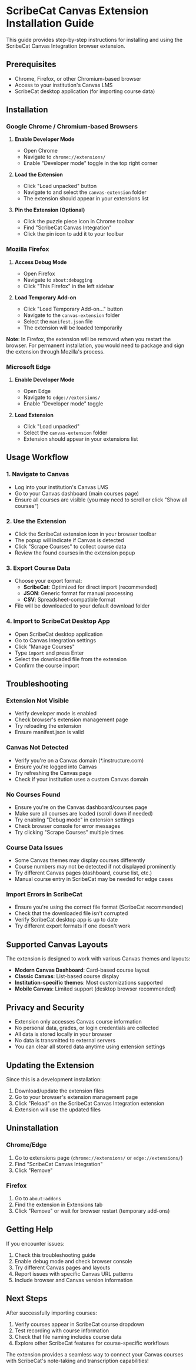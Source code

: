 # ScribeCat Canvas Extension Installation Guide

This guide provides step-by-step instructions for installing and using the ScribeCat Canvas Integration browser extension.

## Prerequisites

- Chrome, Firefox, or other Chromium-based browser
- Access to your institution's Canvas LMS
- ScribeCat desktop application (for importing course data)

## Installation

### Google Chrome / Chromium-based Browsers

1. **Enable Developer Mode**
   - Open Chrome
   - Navigate to `chrome://extensions/`
   - Enable "Developer mode" toggle in the top right corner

2. **Load the Extension**
   - Click "Load unpacked" button
   - Navigate to and select the `canvas-extension` folder
   - The extension should appear in your extensions list

3. **Pin the Extension (Optional)**
   - Click the puzzle piece icon in Chrome toolbar
   - Find "ScribeCat Canvas Integration"
   - Click the pin icon to add it to your toolbar

### Mozilla Firefox

1. **Access Debug Mode**
   - Open Firefox
   - Navigate to `about:debugging`
   - Click "This Firefox" in the left sidebar

2. **Load Temporary Add-on**
   - Click "Load Temporary Add-on..." button
   - Navigate to the `canvas-extension` folder
   - Select the `manifest.json` file
   - The extension will be loaded temporarily

**Note**: In Firefox, the extension will be removed when you restart the browser. For permanent installation, you would need to package and sign the extension through Mozilla's process.

### Microsoft Edge

1. **Enable Developer Mode**
   - Open Edge
   - Navigate to `edge://extensions/`
   - Enable "Developer mode" toggle

2. **Load Extension**
   - Click "Load unpacked"
   - Select the `canvas-extension` folder
   - Extension should appear in your extensions list

## Usage Workflow

### 1. Navigate to Canvas
- Log into your institution's Canvas LMS
- Go to your Canvas dashboard (main courses page)
- Ensure all courses are visible (you may need to scroll or click "Show all courses")

### 2. Use the Extension
- Click the ScribeCat extension icon in your browser toolbar
- The popup will indicate if Canvas is detected
- Click "Scrape Courses" to collect course data
- Review the found courses in the extension popup

### 3. Export Course Data
- Choose your export format:
  - **ScribeCat**: Optimized for direct import (recommended)
  - **JSON**: Generic format for manual processing
  - **CSV**: Spreadsheet-compatible format
- File will be downloaded to your default download folder

### 4. Import to ScribeCat Desktop App
- Open ScribeCat desktop application
- Go to Canvas Integration settings
- Click "Manage Courses"
- Type `import` and press Enter
- Select the downloaded file from the extension
- Confirm the course import

## Troubleshooting

### Extension Not Visible
- Verify developer mode is enabled
- Check browser's extension management page
- Try reloading the extension
- Ensure manifest.json is valid

### Canvas Not Detected
- Verify you're on a Canvas domain (*.instructure.com)
- Ensure you're logged into Canvas
- Try refreshing the Canvas page
- Check if your institution uses a custom Canvas domain

### No Courses Found
- Ensure you're on the Canvas dashboard/courses page
- Make sure all courses are loaded (scroll down if needed)
- Try enabling "Debug mode" in extension settings
- Check browser console for error messages
- Try clicking "Scrape Courses" multiple times

### Course Data Issues
- Some Canvas themes may display courses differently
- Course numbers may not be detected if not displayed prominently
- Try different Canvas pages (dashboard, course list, etc.)
- Manual course entry in ScribeCat may be needed for edge cases

### Import Errors in ScribeCat
- Ensure you're using the correct file format (ScribeCat recommended)
- Check that the downloaded file isn't corrupted
- Verify ScribeCat desktop app is up to date
- Try different export formats if one doesn't work

## Supported Canvas Layouts

The extension is designed to work with various Canvas themes and layouts:

- **Modern Canvas Dashboard**: Card-based course layout
- **Classic Canvas**: List-based course display
- **Institution-specific themes**: Most customizations supported
- **Mobile Canvas**: Limited support (desktop browser recommended)

## Privacy and Security

- Extension only accesses Canvas course information
- No personal data, grades, or login credentials are collected
- All data is stored locally in your browser
- No data is transmitted to external servers
- You can clear all stored data anytime using extension settings

## Updating the Extension

Since this is a development installation:

1. Download/update the extension files
2. Go to your browser's extension management page
3. Click "Reload" on the ScribeCat Canvas Integration extension
4. Extension will use the updated files

## Uninstallation

### Chrome/Edge
1. Go to extensions page (`chrome://extensions/` or `edge://extensions/`)
2. Find "ScribeCat Canvas Integration"
3. Click "Remove"

### Firefox
1. Go to `about:addons`
2. Find the extension in Extensions tab
3. Click "Remove" or wait for browser restart (temporary add-ons)

## Getting Help

If you encounter issues:

1. Check this troubleshooting guide
2. Enable debug mode and check browser console
3. Try different Canvas pages and layouts
4. Report issues with specific Canvas URL patterns
5. Include browser and Canvas version information

## Next Steps

After successfully importing courses:

1. Verify courses appear in ScribeCat course dropdown
2. Test recording with course information
3. Check that file naming includes course data
4. Explore other ScribeCat features for course-specific workflows

The extension provides a seamless way to connect your Canvas courses with ScribeCat's note-taking and transcription capabilities!